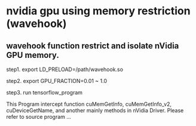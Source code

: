 # nvidia gpu using memory restriction (wavehook)
## wavehook function restrict and isolate nVidia GPU memory.

step1. export LD_PRELOAD=/path/wavehook.so

step2. export GPU_FRACTION=0.01 ~ 1.0

step3. run tensorflow_program

This Program intercept function cuMemGetInfo, cuMemGetInfo_v2, cuDeviceGetName, and another mainly methods in nVidia Driver.
Please refer to source program ...

